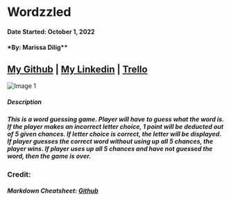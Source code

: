 # Wordzzled

#### Date Started: October 1, 2022

#### \*By: Marissa Dilig\*\*

## [My Github](https://github.com/maripd) | [My Linkedin](https://www.linkedin.com/in/marissa-dilig-6ba71923a/) | [Trello](https://trello.com/b/78Bt7G4o/wordzzled)

![Image 1](https://i.imgur.com/rjIrTEo.png)

##### **Description**

##### This is a word guessing game. Player will have to guess what the word is. If the player makes an incorrect letter choice, 1 point will be deducted out of 5 given chances. If letter choice is correct, the letter will be displayed. If player guesses the correct word without using up all 5 chances, the player wins. If player uses up all 5 chances and have not guessed the word, then the game is over.

### Credit:

##### Markdown Cheatsheet: [Github](github.com)
